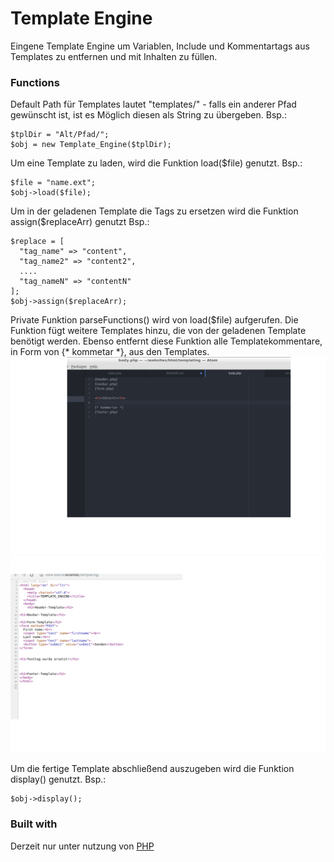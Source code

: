 # Template Engine

Eingene Template Engine um Variablen, Include und Kommentartags aus Templates zu entfernen und mit Inhalten zu füllen.

### Functions

Default Path für Templates lautet "templates/" - falls ein anderer Pfad gewünscht ist,
ist es Möglich diesen als String zu übergeben.
Bsp.:
```
$tplDir = "Alt/Pfad/";
$obj = new Template_Engine($tplDir);
```

Um eine Template zu laden, wird die Funktion load($file) genutzt.
Bsp.:
```
$file = "name.ext";
$obj->load($file);
```

Um in der geladenen Template die Tags zu ersetzen wird die Funktion assign($replaceArr) genutzt
Bsp.:
```
$replace = [
  "tag_name" => "content",
  "tag_name2" => "content2",
  ....
  "tag_nameN" => "contentN"
];
$obj->assign($replaceArr);
```

Private Funktion parseFunctions() wird von load($file) aufgerufen.
Die Funktion fügt weitere Templates hinzu, die von der geladenen Template benötigt werden.
Ebenso entfernt diese Funktion alle Templatekommentare,
in Form von {* kommetar \*}, aus den Templates.
![Vorher](https://github.com/kunzalexander/img/blob/master/vorher.png)
![Nachher](https://github.com/kunzalexander/img/blob/master/nachher.png)


Um die fertige Template abschließend auszugeben wird die Funktion display() genutzt.
Bsp.:
```
$obj->display();
```


### Built with

Derzeit nur unter nutzung von [PHP](https://www.php.net)
